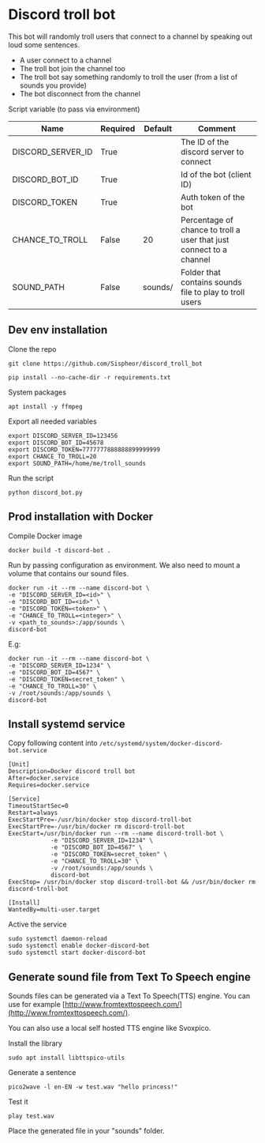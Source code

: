 # Discord troll bot

This bot will randomly troll users that connect to a channel by speaking out loud some sentences.

- A user connect to a channel
- The troll bot join the channel too
- The troll bot say something randomly to troll the user (from a list of sounds you provide)
- The bot disconnect from the channel


Script variable (to pass via environment)

| Name              | Required | Default | Comment                                                             |
|-------------------|----------|---------|---------------------------------------------------------------------|
| DISCORD_SERVER_ID | True     |         | The ID of the discord server to connect                             |
| DISCORD_BOT_ID    | True     |         | Id of the bot (client ID)                                           |
| DISCORD_TOKEN     | True     |         | Auth token of the bot                                               |
| CHANCE_TO_TROLL   | False    | 20      | Percentage of chance to troll a user that just connect to a channel |
| SOUND_PATH        | False    | sounds/ | Folder that contains sounds file to play to troll users             |

## Dev env installation

Clone the repo
```
git clone https://github.com/Sispheor/discord_troll_bot
```

```
pip install --no-cache-dir -r requirements.txt
```

System packages
```
apt install -y ffmpeg
```

Export all needed variables
```
export DISCORD_SERVER_ID=123456
export DISCORD_BOT_ID=45678
export DISCORD_TOKEN=7777777888888899999999
export CHANCE_TO_TROLL=20
export SOUND_PATH=/home/me/troll_sounds
```

Run the script
```
python discord_bot.py
```

## Prod installation with Docker

Compile Docker image
```
docker build -t discord-bot .
```

Run by passing configuration as environment. We also need to mount a volume that contains our sound files.
```
docker run -it --rm --name discord-bot \
-e "DISCORD_SERVER_ID=<id>" \
-e "DISCORD_BOT_ID=<id>" \
-e "DISCORD_TOKEN=<token>" \
-e "CHANCE_TO_TROLL=<integer>" \
-v <path_to_sounds>:/app/sounds \
discord-bot
```

E.g:
```
docker run -it --rm --name discord-bot \
-e "DISCORD_SERVER_ID=1234" \
-e "DISCORD_BOT_ID=4567" \
-e "DISCORD_TOKEN=secret_token" \
-e "CHANCE_TO_TROLL=30" \
-v /root/sounds:/app/sounds \
discord-bot
```

## Install systemd service

Copy following content into `/etc/systemd/system/docker-discord-bot.service`
```
[Unit]
Description=Docker discord troll bot
After=docker.service
Requires=docker.service

[Service]
TimeoutStartSec=0
Restart=always
ExecStartPre=-/usr/bin/docker stop discord-troll-bot
ExecStartPre=-/usr/bin/docker rm discord-troll-bot
ExecStart=/usr/bin/docker run --rm --name discord-troll-bot \
            -e "DISCORD_SERVER_ID=1234" \
            -e "DISCORD_BOT_ID=4567" \
            -e "DISCORD_TOKEN=secret_token" \
            -e "CHANCE_TO_TROLL=30" \
            -v /root/sounds:/app/sounds \
            discord-bot
ExecStop= /usr/bin/docker stop discord-troll-bot && /usr/bin/docker rm discord-troll-bot

[Install]
WantedBy=multi-user.target
```

Active the service
```
sudo systemctl daemon-reload
sudo systemctl enable docker-discord-bot
sudo systemctl start docker-discord-bot
```

## Generate sound file from Text To Speech engine

Sounds files can be generated via a Text To Speech(TTS) engine. 
You can use for example [http://www.fromtexttospeech.com/](http://www.fromtexttospeech.com/).

You can also use a local self hosted TTS engine like Svoxpico.

Install the library
```
sudo apt install libttspico-utils
```

Generate a sentence
```
pico2wave -l en-EN -w test.wav "hello princess!"
```

Test it
```
play test.wav
```

Place the generated file in your "sounds" folder.
